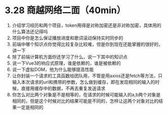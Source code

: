# 3.28 商越网络二面（40min）

1. 介绍学习经历和两个项目，token用得是对称加密还是非对称加密，具体用的什么算法还记得吗
2. 项目中你是怎么保证播放进度和歌词滚动保持实时同步的
3. 前端中哪个知识点你觉得比较复杂比较难，但是你到现在还能掌握的很好的，讲一下
4. 除了前端计算机方面你还学习了什么，说一下其中的知识点
5. 说一下Vue3的响应式原理，谁是依赖的，谁是被依赖的
6. 说一下虚拟DOM，他为什么能够提高性能
7. 让你封装一个请求的工具函数给团队用，不管是用axios还是fetch等方法，只输入本次请求的url和携带的参数，怎么做到缓存，即在发现相同的输入的时候，直接用缓存中的数据，不再去重复发送请求
8. 你怎么对比两个对象是不是相等的，在请求的时候可能输入的a,b两个对象是相同的，但是这个时候对比的结果可能是不同的，怎样让这两个对象对比的结果一定是相同的



